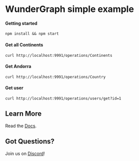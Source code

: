 # WunderGraph simple example

#### Getting started

```shell
npm install && npm start
```

#### Get all Continents

```shell
curl http://localhost:9991/operations/Continents
```

#### Get Andorra

```shell
curl http://localhost:9991/operations/Country
```

#### Get user

```shell
curl http://localhost:9991/operations/users/get?id=1
```

## Learn More

Read the [Docs](https://wundergraph.com/docs).

## Got Questions?

Join us on [Discord](https://wundergraph.com/discord)!
